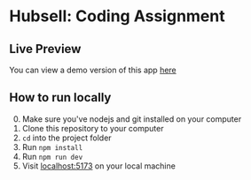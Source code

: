 # Hubsell: Coding Assignment

## Live Preview
You can view a demo version of this app [here](https://hubsell.vercel.app/)

## How to run locally

0. Make sure you've nodejs and git installed on your computer
1. Clone this repository to your computer
2. `cd` into the project folder
3. Run `npm install`
4. Run `npm run dev`
5. Visit [localhost:5173](http://localhost:5173/) on your local machine